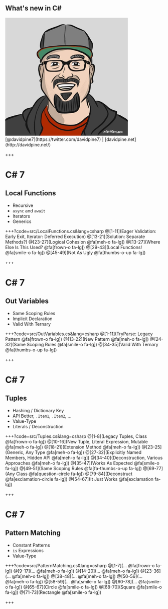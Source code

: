 ## <span>What's new in C#</span>
<img src="assets/me.jpg" height="375" />
<br />
[@davidpine7](https://twitter.com/davidpine7) | [davidpine.net](http://davidpine.net/)

+++

# C# 7
## Local Functions

- Recursive
- `async` and `await`
- Iterators
- Generics

+++?code=src/LocalFunctions.cs&lang=csharp
@[1-11](Eager Validation: Early Exit, Iterator: Deferred Execution)
@[13-21](Solution: Separate Methods?)
@[23-27](Logical Cohesion @fa[meh-o fa-lg])
@[13-27](Where Else Is This Used? @fa[frown-o fa-lg])
@[29-43](Local Functions! @fa[smile-o fa-lg])
@[45-49](Not As Ugly @fa[thumbs-o-up fa-lg])

+++

# C# 7
## Out Variables

- Same Scoping Rules
- Implicit Declaration
- Valid With Ternary 

+++?code=src/OutVariables.cs&lang=csharp
@[1-11](TryParse: Legacy Pattern @fa[frown-o fa-lg])
@[13-22](New Pattern @fa[meh-o fa-lg])
@[24-32](Same Scoping Rules @fa[smile-o fa-lg])
@[34-35](Valid With Ternary @fa[thumbs-o-up fa-lg])

+++

# C# 7
## Tuples

- Hashing / Dictionary Key
- API Better, `.Item1`, `.Item2`, ...
- Value-Type
- Literals / Deconstruction

+++?code=src/Tuples.cs&lang=csharp
@[1-8](Legacy Tuples, Class @fa[frown-o fa-lg])
@[10-16](New Tuple, Literal Expression, Mutable @fa[meh-o fa-lg])
@[18-21](Extension Method @fa[meh-o fa-lg])
@[23-25](Generic, Any Type @fa[meh-o fa-lg])
@[27-32](Explicitly Named Members, Hidden API @fa[meh-o fa-lg])
@[34-40](Deconstruction, Various Approaches @fa[meh-o fa-lg])
@[35-47](Works As Expected @fa[smile-o fa-lg])
@[49-51](Same Scoping Rules @fa[fa-thumbs-o-up fa-lg])
@[69-77](Any Class @fa[question-circle fa-lg])
@[79-84](Deconstruct @fa[exclamation-circle fa-lg])
@[54-67](It Just Works @fa[exclamation fa-lg])

+++

# C# 7
## Pattern Matching

- Constant Patterns
- `is` Expressions
- Value-Type

+++?code=src/PatternMatching.cs&lang=csharp
@[1-7](... @fa[frown-o fa-lg])
@[9-17](... @fa[meh-o fa-lg])
@[14-20](... @fa[meh-o fa-lg])
@[23-36](... @fa[meh-o fa-lg])
@[38-48](... @fa[meh-o fa-lg])
@[50-56](... @fa[meh-o fa-lg])
@[58-59](... @fa[smile-o fa-lg])
@[60-78](... @fa[smile-o fa-lg])
@[65-67](Circle @fa[smile-o fa-lg])
@[68-70](Square @fa[smile-o fa-lg])
@[71-73](Rectangle @fa[smile-o fa-lg])

+++

